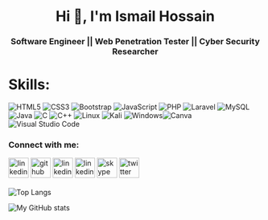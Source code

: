 <!-- <div align="center"><img align="center" width="250" src="https://media-exp1.licdn.com/dms/image/C4E03AQEcQhWrJNsd6Q/profile-displayphoto-shrink_200_200/0/1627480758910?e=1668643200&v=beta&t=shHjAM0pw2BIonO3cEaixCpIbDMfAKjNM-ERqIZUQhE" style={width:50px} alt="" /></div> -->
<h1 align="center">Hi 👋, I'm Ismail Hossain</h1>
<h3 align="center"> Software Engineer || Web Penetration Tester || Cyber Security Researcher</h3>

# Skills:
![HTML5](https://img.shields.io/badge/html5-%23E34F26.svg?style=for-the-badge&logo=html5&logoColor=white) ![CSS3](https://img.shields.io/badge/css3-%231572B6.svg?style=for-the-badge&logo=css3&logoColor=white) ![Bootstrap](https://img.shields.io/badge/-bootstrap-%237511f6.svg?style=for-the-badge&logo=bootstrap&logoColor=white) ![JavaScript](https://img.shields.io/badge/javascript-%23E34F26.svg?style=for-the-badge&logo=javascript&logoColor=%23F7DF1E) ![PHP](https://img.shields.io/badge/php-%23777BB4.svg?style=for-the-badge&logo=php&logoColor=white) ![Laravel](https://img.shields.io/badge/-Laravel-%23171923.svg?style=for-the-badge&logo=laravel&logoColor=red) ![MySQL](https://img.shields.io/badge/mysql-%2300f.svg?style=for-the-badge&logo=mysql&logoColor=white) ![Java](https://img.shields.io/badge/java-%23ED8B00.svg?style=for-the-badge&logo=java&logoColor=white) ![C](https://img.shields.io/badge/c-%2300599C.svg?style=for-the-badge&logo=c&logoColor=white)  ![C++](https://img.shields.io/badge/c++-%2300599C.svg?style=for-the-badge&logo=c%2B%2B&logoColor=white) ![Linux](https://img.shields.io/badge/Linux-FCC624?style=for-the-badge&logo=linux&logoColor=black) ![Kali](https://img.shields.io/badge/Kali-268BEE?style=for-the-badge&logo=kalilinux&logoColor=white) ![Windows](https://img.shields.io/badge/Windows-0078D6?style=for-the-badge&logo=windows&logoColor=white)![Canva](https://img.shields.io/badge/Canva-%2300C4CC.svg?style=for-the-badge&logo=Canva&logoColor=white) ![Visual Studio Code](https://img.shields.io/badge/Visual%20Studio%20Code-0078d7.svg?style=for-the-badge&logo=visual-studio-code&logoColor=white) 


<h3 align="left">Connect with me:</h3>

[<img src="https://img.icons8.com/color/48/000000/domain--v1.png" alt='linkedin' height='40'>](#)
[<img src='https://img.icons8.com/color/50/000000/github.png' alt='github' height='40'>](https://github.com/ismail306)  [<img src="https://img.icons8.com/color/50/000000/linkedin.png" alt='linkedin' height='40'>](https://www.linkedin.com/in/ismail306/) 
[<img src="https://img.icons8.com/color/50/000000/instagram-new--v1.png" alt='linkedin' height='40'>](#) 
[<img src="https://img.icons8.com/color/50/000000/skype.png" alt='skype' height='40'>](#)
[<img src="https://img.icons8.com/color/50/000000/twitter--v1.png" alt='twitter' height='40'>](#)   
<br/>
![Top Langs](https://github-readme-stats.vercel.app/api/top-langs/?username=ismail306)

![My GitHub stats](https://github-readme-stats.vercel.app/api?username=ismail306&show_icons=true)




